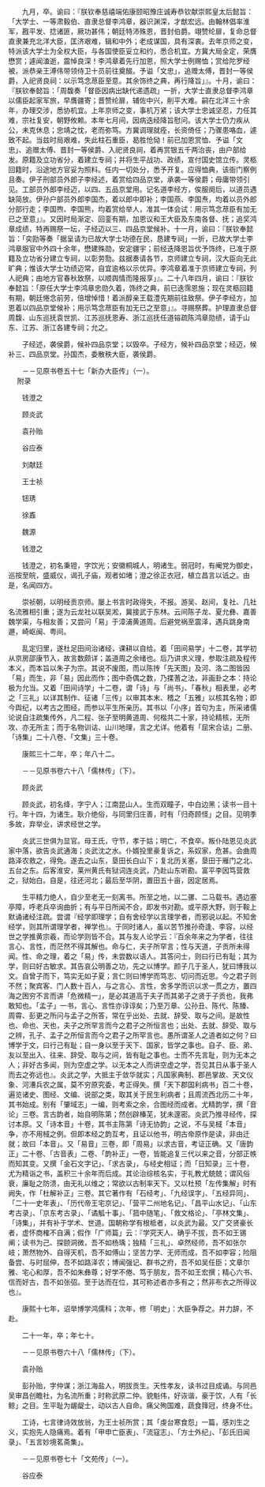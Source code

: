 <!-- { "loadSidebar": true } -->
　　九月，卒。谕曰：『朕钦奉慈禧端佑康颐昭豫庄诚寿恭钦献崇熙皇太后懿旨：「大学士、一等肃毅伯、直隶总督李鸿章，器识渊深，才猷宏远。由翰林倡率淮军，戡平发、捻诸匪，厥功甚伟；朝廷特沛殊恩，晋封伯爵。翊赞纶扉，复命总督直隶兼充北洋大臣，匡济艰难，辑和中外；老成谋国，具有深衷。去年京师之变，特派该大学士为全权大臣，与各国使臣妥立和约，悉合机宜。方冀大局全定，荣膺懋赏；遽闻溘逝，震悼良深！李鸿章着先行加恩，照大学士例赐恤；赏给陀罗经被，派恭亲王溥伟带领侍卫十员前往奠醊。予谥「文忠」，追赠太傅，晋封一等侯爵，入祀贤良祠：以示笃念荩臣至意。其余饰终之典，再行降旨」』。十月，谕曰：『朕钦奉懿旨：「周馥奏「督臣因病出缺代递遗疏」一折，大学士直隶总督李鸿章以儒臣起家军旅，早膺疆寄；晋赞纶扉，辅佐中兴，削平大难。嗣在北洋三十余年，办理交涉，悉协机宜。上年京师之变，事机万紧；该大学士忠诚坚忍，力任其难，宗社复安，朝野攸赖。本年七月间，因病迭经降旨慰问。该大学士仍力疾从公，未克休息；忠靖之忱，老而弥笃。方冀调理就痊，长资倚任；乃骤患咯血，遽致不起。当兹时局艰难，失此柱石重臣，曷胜怆恸！前已加恩赏恤、予谥「文忠」、追赠太傅、晋封一等侯爵、入祀贤良祠，着再赏银五千两治丧，由户部给发。原籍及立功省分，着建立专祠；并将生平战功、政绩，宣付国史馆立传。灵柩回籍时，沿途地方官妥为照料。任内一切处分，悉予开复。应得恤典，该衙门察例且奏。伊子刑部员外郎子李经述，着赏给四品京堂，承袭一等侯爵；毋庸带领引见。工部员外郎李经迈，以四、五品京堂用。记名道李经方，俟服阕后，以道员遇缺简放。伊孙户部员外郎李国杰，着以郎中即补；李国燕、李国焘，均着以员外郎分部行走；李国煦、李国熊，均着赏给举人，准其一体会试：用示笃念荩臣有加无已之至意」』。又因时局渐定、回銮有期，加恩议和王大臣及东南各督、抚；追奖鸿章成绩，特再赐祭一坛，子经迈以三、四品京堂候补。十一月，谕曰：『朕钦奉懿旨：「奕劻等奏「据呈请为已故大学士功德在民，恳建专祠」一折，已故大学士李鸿章服官中外四十余年，懋建殊勋，安定疆宇；前经迭降恩旨优予饰终，已准于原籍及立功省分建立专祠，以彰劳勚。兹据奏请各节，京师建立专祠，汉大臣向无此旷典；惟该大学士功绩迈常，自宜逾格以示优异。李鸿章着准于京师建立专祠，列人祀典；由地方官春秋致祭，以顺舆情而隆报享」』。二十八年四月，谕曰：『朕钦奉懿旨：「原任大学士李鸿章忠勋久着，饰终之典，前已迭霈恩施；现在灵柩回籍有期，朝廷惓念前劳，倍增悼惜！着派醇亲王载澧先期前往致祭。伊子李经方，加恩着以四品京堂候补；用示笃念荩臣有加无已之至意」』。寻赐祭葬。护理直隶总督周馥、山东巡抚袁世凯、江苏巡抚恩寿、浙江巡抚任道镕疏陈鸿章勋绩，请于山东、江苏、浙江各建专祠；允之。

　　子经述，袭侯爵，候补四品京堂；以毁卒。子经方，候补四品京堂；经迈，候补三、四品京堂。孙国杰，委散秩大臣，袭侯爵。

　　－－见原书卷五十七「新办大臣传」（一）。  
　 
附录

　　钱澄之

　　顾炎武

　　袁孙贻

　　谷应泰

　　刘献廷

　　王士祯

　　钮琇

　　徐鼒

　　魏源

　　钱澄之

　　钱澄之，初名秉镫，字饮光；安徽桐城人，明诸生。弱冠时，有阉党为御史，巡按至皖，盛威仪，谒孔子庙，观者如堵；澄之徐正衣冠，植立昌言以诋之。由是，名闻四方。

　　崇祯朝，以明经贡京师。屡上书言时政得失，不报。游吴、赵间，复社、几社名流雅相引重；遂为云龙社以联吴淞，冀接武于东林。云间陈子龙、夏允彝、嘉善魏学渠，与相友善；又尝问「易」于漳浦黄道周。后避党祸至震泽，遇兵跳身南遯，崎岖闽、粤间。

　　乱定归里，遂杜足田间治诸经，课耕以自给。着「田间易学」十二卷，其学初从京房邵康节入，故言数颇详；盖道周之余绪也。后乃讲求义理，参取注疏及程传本义，而本旨以朱子为宗。其说不废图，而以陈抟「先天图」及河、洛二图皆因「易」而生，非「易」因此而作；图中奇偶之数，乃揲蓍之法，非画卦之本：持论极为允当。又着「田间诗学」十二卷，谓「诗」与「尚书」、「春秋」相表里，必考之「三礼」以详其制作、征诸「三传」以审其本末、稽之「五雅」以核其名物；即今舆纪，以考古之图经，而参以平生所亲历。其书以「小序」首句为主，所采诸儒论说自注疏集传外，凡二程、张子至明黄道周、何楷共二十家，持论精核，无所攻、亦无所主；而于名物训诂、山川地理，言之尤详。他着有「屈宋合诂」二册、「诗集」二十八卷、「文集」三十卷。

　　康熙三十二年，卒；年八十二。

　　－－见原书卷六十八「儒林传」（下）。

　　顾炎武

　　顾炎武，初名绛，字宁人；江南昆山人。生而双瞳子，中白边黑；读书一目十行。年十四，为诸生。耿介绝俗，与同里归庄善，时有「归奇顾怪」之目。见明季多故，弃举业，讲求经世之学。

　　炎武三世俱为显官。母王氏，守节，孝于姑；明亡，不食卒。叛仆陆恩见炎武家中落，欲告炎武通海；炎武沈之水。仆婿投里豪复诉之，系奴家，危甚。会曲周路泽农救之，得免。遂去之山东，垦田长白山下；复北历关塞，垦田于雁门之北、五台之东。后客淮安，莱州黄氏有狱词连炎武，乃赴山东听勘。富平李因笃营救之，狱始白。自是，往还河北；最后至华阴，置田五十亩，因定居焉。

　　生平精力绝人，自少至老无一刻离书。所至之地，以二骡、二马载书。遇边塞亭障，呼老兵卒询曲折；有与平日所闻不合，即发书对勘。或平原大野，则于鞍上默诵诸经注疏。尝谓『经学即理学；自有舍经学以言理学者，而邪说以起。不知舍经学，则其所谓理学者，禅学也』。于同时诸人，虽以苦节推孙奇逢、李容，以经世之学推黄宗羲，而论学则皆不合。其与友人论学云：『百余年来之为学者，往往言心、言性，而茫然不得其解也。命与仁，夫子所罕言；性与天道，子贡所未得闻。性、命之理，着之「易」传，未尝数以语人。其答问士，则曰行已有耻；其为学，则曰好古敏求。其告哀公明善之功，先之以博学。颜子几于圣人，犹曰博我以文。自曾子而下，笃实无如子夏；言仁则曰博学而笃志、切问而近思。今之君子则不然；聚宾客、门人数十百人，与之言心、言性，舍多学而识以求一贯之方，置四海之困穷不言而讲「危微精一」，是必其道高于夫子而其弟子之贤于子贡也，我弗敢知也。「孟子」一书，言心、言性亦谆谆矣；乃至万章、公孙丑、陈代、陈臻、周霄、彭更之所问与孟子之所答，常在乎出处、去就、辞受、取与之间。是故性也、命也、天也，夫子之所罕言而今之君子之所恒言也；出处、去就、辞受、取与之辨，孔子、孟子之所恒言而今之君子之所罕言也。愚所谓圣人之道者如之何？曰博学于文，曰行己有耻；自一身以至于天下、国家，皆学之事也。自子、臣、弟、友以至出入、往来、辞受、取与之间，皆有耻之事也。士而不先言耻，则为无本之人；非好古多闻，则为空虚之学。以无本之人而讲空虚之学，吾见其日从事于圣人而去之弥远也』。炎武之学，大抵主于敛华就实；凡国家典制、郡邑掌故、天文仪象、河漕兵农之属，莫不穷原究委，考正得失。撰「天下郡国利病书」百二十卷，遍览诸史、图经、文编、说部之类，取其关于民生利病者；且周流西北历二十年，其书始成。别有「肇域志」一编，则考索之余，合图经而成者。尤精韵学，撰「音论」三卷。言古韵者，始自明陈第；然创辟榛芜，犹未邃密。炎武乃推寻经传，探讨本原。又「诗本音」十卷，其书主陈第「诗无协韵」之说，不与吴棫「本音」争，亦不用棫之例。但即本经之韵互考，且证以他书，明古帝原作是读，非由迁就；故曰「本音」。又「易音」三卷，即「周易」以求古音，考证正确。又「唐韵正」二十卷、「古音表」二卷、「韵补正」一卷，皆能追复三代以来之音，分部正帙而知其变。又撰「金石文字记」、「求古录」，与经史相证；而「日知录」三十卷，尤为精诣之书，盖积三十余年而后成。其论治综核名实，于礼教尤兢兢；谓风俗衰，廉耻之防溃，由无礼以维之；常欲以古制率天下。又以杜预「左传集解」时有阙失，作「杜解补正」三卷。其它著作有「石经考」、「九经误字」、「五经异同」、「二十一史年表」、「历代帝王宅京记」、「营平二州地名记」、「昌平山水记」、「山东考古录」、「京东考古录」、「谲觚十事」、「菰中随笔」、「救文格论」、「亭林文集」、「诗集」，并有补于学术、世道。国朝称学有根柢者，以炎武为最。又广交贤豪长者，虚怀商榷不自满；假作「广师篇」云：『学究天人、确乎不拔，吾不如王锡阐；读书为己、探颐洞微，吾不如杨瑀；独精「三礼」、卓然经师，吾不如张尔岐；萧然物外、自得天机，吾不如傅山；坚苦力学、无师而成，吾不如李容；险阻备尝、与时屈伸，吾不如路泽农；博闻强记、群书之府，吾不如吴任臣；文章尔雅、宅心和厚，吾不如朱彝尊；好学不倦、笃于朋友，吾不如王宏撰；精心六书、信而好古，吾不如张弨。至于达而在位，其可称述者亦多有之；然非布衣之所得议也』。

　　康熙十七年，诏举博学鸿儒科；次年，修「明史」：大臣争荐之。并力辞，不赴。

　　二十一年，卒；年七十。

　　－－见原书卷六十八「儒林传」（下）。

　　袁孙贻

　　彭孙贻，字仲谋；浙江海盐人，明拔贡生。天性孝友，读书过目成诵。与同邑吴审昌创瞻社，为名流所重；时称武原二仲。貌魁伟，好诙谐，豪于饮，人有「长鲸」之目。生平耻为龌龊士，动以古人自命。痛父殉国难，蔬食箨冠，终身不仕。

　　工诗，七言律诗效放翁，为王士祯所赏；其「虔台寒食怨」一篇，感刘生之义，实抱先人隐痛焉。着有「甲申亡臣表」、「流寇志」、「方士外纪」、「彭氏旧闻录」、「五言妙境茗斋集」。

　　－－见原书卷七十「文苑传」（一）。

　　谷应泰

